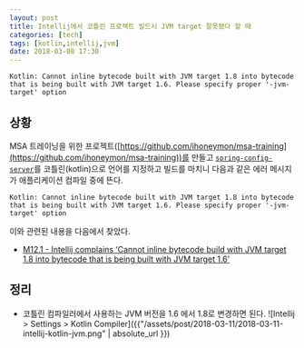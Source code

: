 ```yaml
---
layout: post
title: Intellij에서 코틀린 프로젝트 빌드시 JVM target 잘못됐다 할 때
categories: [tech]
tags: [kotlin,intellij,jvm]
date: 2018-03-08 17:30
---
```


```
Kotlin: Cannot inline bytecode built with JVM target 1.8 into bytecode that is being built with JVM target 1.6. Please specify proper '-jvm-target' option
```

## 상황
MSA 트레이닝을 위한 프로젝트([https://github.com/ihoneymon/msa-training](https://github.com/ihoneymon/msa-training))를 만들고 [``spring-config-server``](https://github.com/ihoneymon/msa-training/config-server)를 코틀린(kotlin)으로 언어를 지정하고 빌드를 마치니 다음과 같은 에러 메시지가 애플리케이션 컴파일 중에 뜬다.

```
Kotlin: Cannot inline bytecode built with JVM target 1.8 into bytecode that is being built with JVM target 1.6. Please specify proper '-jvm-target' option
```

이와 관련된 내용을 다음에서 찾았다.

* [M12.1 - Intellij complains ‘Cannot inline bytecode build with JVM target 1.8 into bytecode that is being built with JVM target 1.6’](https://discourse.corda.net/t/m12-1-intellij-complains-cannot-inline-bytecode-build-with-jvm-target-1-8-into-bytecode-that-is-being-built-with-jvm-target-1-6/1249/4)

## 정리
* 코틀린 컴파일러에서 사용하는 JVM 버전을 1.6 에서 1.8로 변경하면 된다.
![Intellij > Settings > Kotlin Compiler]({{"/assets/post/2018-03-11/2018-03-11-intellij-kotlin-jvm.png" | absolute_url }})
